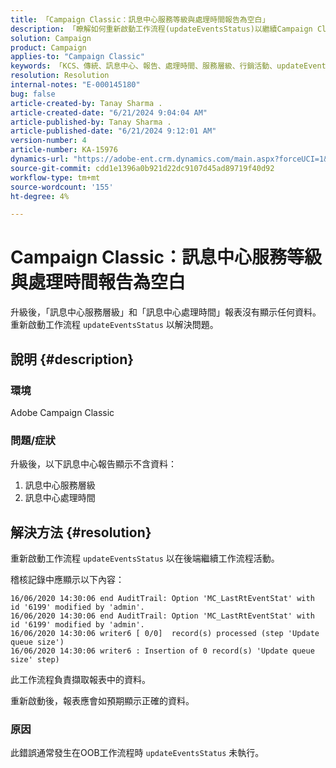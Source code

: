 ```yaml
---
title: 「Campaign Classic：訊息中心服務等級與處理時間報告為空白」
description: 「瞭解如何重新啟動工作流程(updateEventsStatus)以繼續Campaign Classic中的後端工作流程活動。」
solution: Campaign
product: Campaign
applies-to: "Campaign Classic"
keywords: 「KCS、傳統、訊息中心、報告、處理時間、服務層級、行銷活動、updateEventsStatus」
resolution: Resolution
internal-notes: "E-000145180"
bug: false
article-created-by: Tanay Sharma .
article-created-date: "6/21/2024 9:04:04 AM"
article-published-by: Tanay Sharma .
article-published-date: "6/21/2024 9:12:01 AM"
version-number: 4
article-number: KA-15976
dynamics-url: "https://adobe-ent.crm.dynamics.com/main.aspx?forceUCI=1&pagetype=entityrecord&etn=knowledgearticle&id=1c26fb30-ad2f-ef11-840a-000d3a5b439f"
source-git-commit: cdd1e1396a0b921d22dc9107d45ad89719f40d92
workflow-type: tm+mt
source-wordcount: '155'
ht-degree: 4%

---
```


# Campaign Classic：訊息中心服務等級與處理時間報告為空白


升級後，「訊息中心服務層級」和「訊息中心處理時間」報表沒有顯示任何資料。 重新啟動工作流程 `updateEventsStatus` 以解決問題。

## 說明 {#description}


### 環境

Adobe Campaign Classic



### 問題/症狀

升級後，以下訊息中心報告顯示不含資料：

1. 訊息中心服務層級
2. 訊息中心處理時間



## 解決方法 {#resolution}


重新啟動工作流程 `updateEventsStatus` 以在後端繼續工作流程活動。

稽核記錄中應顯示以下內容：


```
16/06/2020 14:30:06 end AuditTrail: Option 'MC_LastRtEventStat' with id '6199' modified by 'admin'.
16/06/2020 14:30:06 end AuditTrail: Option 'MC_LastRtEventStat' with id '6199' modified by 'admin'.
16/06/2020 14:30:06 writer6 [ 0/0]  record(s) processed (step 'Update queue size')
16/06/2020 14:30:06 writer6 : Insertion of 0 record(s) 'Update queue size' step)
```


此工作流程負責擷取報表中的資料。

重新啟動後，報表應會如預期顯示正確的資料。

### 原因

此錯誤通常發生在OOB工作流程時 `updateEventsStatus` 未執行。
